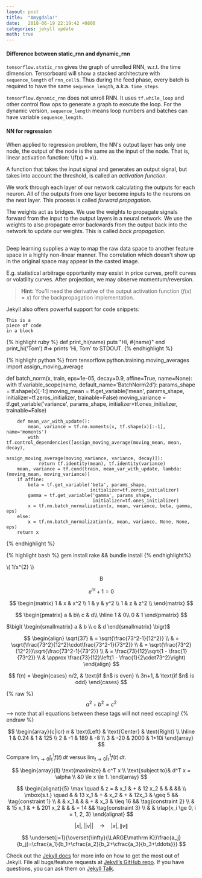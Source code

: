 ```yaml
---
layout: post
title:  "Amygdala!"
date:   2018-06-19 22:19:42 +0800
categories: jekyll update
math: true
---
```

#### Difference between static_rnn and dynamic_rnn

`tensorflow.static_rnn` gives the graph of unrolled RNN, w.r.t. the time dimension. Tensorboard will show a stacked architecture with `sequence_length` of `rnn_cell`s. Thus during the feed phase, every batch is required to have the same `sequence_length`, a.k.a. `time_steps`.

`tensorflow.dynamic_rnn` does not unroll RNN. It uses `tf.while_loop` and other control flow ops to generate a graph to execute the loop. For the dynamic version, `sequence_length` means loop numbers and batches can have variable `sequence_length`. 

#### NN for regression

When applied to regression problem, the NN's output layer has only one node, the output of the node is the same as the input of the node. That is, linear activation function: \\(f(x) = x\\).

A function that takes the input signal and generates an output signal, but takes into account the threshold, is called an *activation function*. 

We work through each layer of our network calculating the outputs for each neuron. All of the outputs from one layer become inputs to the neurons on the next layer. This process is called *forward propagation*.

The weights act as bridges. We use the weights to propagate signals forward from the input to the output layers in a neural network. We use the weights to also propagate error backwards from the output back into the network to update our weights. This is called *back propagation*.

## 

Deep learning supplies a way to map the raw data space to another feature space in a highly non-linear manner. The correlation which doesn't show up in the original space may appear in the casted image.

E.g. statistical arbitrage opportunity may exsist in price curves, profit curves or volatility curves. After projection, we may observe momentum/reversion.

> **Hint:** You'll need the derivative of the output activation function ($f(x) = x$) for the backpropagation implementation.

Jekyll also offers powerful support for code snippets:

~~~~
This is a 
piece of code 
in a block
~~~~

{% highlight ruby %}
def print_hi(name)
  puts "Hi, #{name}"
end
print_hi('Tom')
#=> prints 'Hi, Tom' to STDOUT.
{% endhighlight %}

{% highlight python %}
from tensorflow.python.training.moving_averages import assign_moving_average

def batch_norm(x, train, eps=1e-05, decay=0.9, affine=True, name=None):
    with tf.variable_scope(name, default_name='BatchNorm2d'):
        params_shape = tf.shape(x)[-1:]
        moving_mean = tf.get_variable('mean', params_shape,
                                      initializer=tf.zeros_initializer,
                                      trainable=False)
        moving_variance = tf.get_variable('variance', params_shape,
                                          initializer=tf.ones_initializer,
                                          trainable=False)

        def mean_var_with_update():
            mean, variance = tf.nn.moments(x, tf.shape(x)[:-1], name='moments')
            with tf.control_dependencies([assign_moving_average(moving_mean, mean, decay),
                                          assign_moving_average(moving_variance, variance, decay)]):
                return tf.identity(mean), tf.identity(variance)
        mean, variance = tf.cond(train, mean_var_with_update, lambda: (moving_mean, moving_variance))
        if affine:
            beta = tf.get_variable('beta', params_shape,
                                   initializer=tf.zeros_initializer)
            gamma = tf.get_variable('gamma', params_shape,
                                    initializer=tf.ones_initializer)
            x = tf.nn.batch_normalization(x, mean, variance, beta, gamma, eps)
        else:
            x = tf.nn.batch_normalization(x, mean, variance, None, None, eps)
        return x
{% endhighlight %}


{% highlight bash %}
gem install rake && bundle install
{% endhighlight%}

\\( 1/x^{2} \\)

$$\mathrm{B}$$

$$e^{i\pi} + 1 = 0$$

$$
    \begin{matrix}
    1 & x & x^2 \\
    1 & y & y^2 \\
    1 & z & z^2 \\
    \end{matrix}
$$

$$
  \begin{pmatrix}
    a & b\\
    c & d\\
  \hline
    1 & 0\\
    0 & 1
  \end{pmatrix}
$$

$\bigl( \begin{smallmatrix} a & b \\ c & d \end{smallmatrix} \bigr)$

$$
\begin{align}
\sqrt{37} & = \sqrt{\frac{73^2-1}{12^2}} \\
 & = \sqrt{\frac{73^2}{12^2}\cdot\frac{73^2-1}{73^2}} \\ 
 & = \sqrt{\frac{73^2}{12^2}}\sqrt{\frac{73^2-1}{73^2}} \\
 & = \frac{73}{12}\sqrt{1 - \frac{1}{73^2}} \\ 
 & \approx \frac{73}{12}\left(1 - \frac{1}{2\cdot73^2}\right)
\end{align}
$$

$$
f(n) =
\begin{cases}
n/2,  & \text{if $n$ is even} \\
3n+1, & \text{if $n$ is odd}
\end{cases}
$$

{% raw %}
$$a^2 + b^2 = c^2$$ --> note that all equations between these tags will not need escaping! 
{% endraw %}

$$
\begin{array}{c|lcr}
n & \text{Left} & \text{Center} & \text{Right} \\
\hline
1 & 0.24 & 1 & 125 \\
2 & -1 & 189 & -8 \\
3 & -20 & 2000 & 1+10i
\end{array}
$$

Compare $\displaystyle \lim_{t \to 0} \int_t^1 f(t)\, dt$
versus $\lim_{t \to 0} \int_t^1 f(t)\, dt$.

$$
\begin{array}{ll}
\text{maximize}  & c^T x \\
\text{subject to}& d^T x = \alpha \\
&0 \le x \le 1.
\end{array}
$$

$$
\begin{alignat}{5}
  \max \quad        & z = &   x_1  & + & 12 x_2  &   &       &         && \\
  \mbox{s.t.} \quad &     & 13 x_1 & + & x_2     & + & 12x_3 & \geq 5  && \tag{constraint 1} \\
                    &     & x_1    &   &         & + & x_3   & \leq 16 && \tag{constraint 2} \\
                    &     & 15 x_1 & + & 201 x_2 &   &       & =    14 && \tag{constraint 3} \\
                    &     & \rlap{x_i \ge 0, i = 1, 2, 3}
\end{alignat}
$$

$$|x|, ||v|| \quad\longrightarrow\quad \lvert x\rvert, \lVert v\rVert$$

$$
\underset{j=1}{\overset{\infty}{\LARGE\mathrm K}}\frac{a_j}{b_j}=\cfrac{a_1}{b_1+\cfrac{a_2}{b_2+\cfrac{a_3}{b_3+\ddots}}}
$$

Check out the [Jekyll docs][jekyll-docs] for more info on how to get the most out of Jekyll. File all bugs/feature requests at [Jekyll’s GitHub repo][jekyll-gh]. If you have questions, you can ask them on [Jekyll Talk][jekyll-talk].

[jekyll-docs]: https://jekyllrb.com/docs/home
[jekyll-gh]:   https://github.com/jekyll/jekyll
[jekyll-talk]: https://talk.jekyllrb.com/
